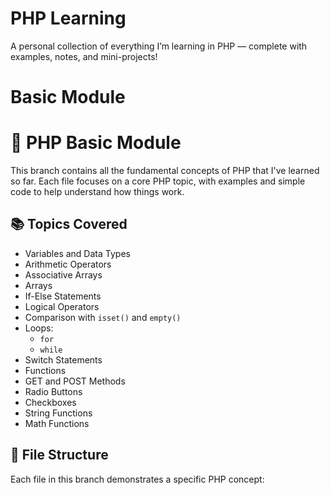# PHP Learning
A personal collection of everything I’m learning in PHP — complete with examples, notes, and mini-projects!


# Basic Module
# 🧱 PHP Basic Module

This branch contains all the fundamental concepts of PHP that I've learned so far. Each file focuses on a core PHP topic, with examples and simple code to help understand how things work.

## 📚 Topics Covered

- Variables and Data Types
- Arithmetic Operators
- Associative Arrays
- Arrays
- If-Else Statements
- Logical Operators
- Comparison with `isset()` and `empty()`
- Loops:
  - `for`
  - `while`
- Switch Statements
- Functions
- GET and POST Methods
- Radio Buttons
- Checkboxes
- String Functions
- Math Functions

## 📁 File Structure

Each file in this branch demonstrates a specific PHP concept:


